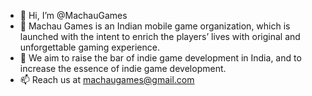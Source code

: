- 👋 Hi, I’m @MachauGames
- 👀 Machau Games is an Indian mobile game organization, which is launched with the intent to enrich the players’ lives with original and unforgettable gaming experience. 
- 🌱 We aim to raise the bar of indie game development in India, and to increase the essence of indie game development.
- 📫 Reach us at machaugames@gmail.com

<!---
MachauGames/MachauGames is a ✨ special ✨ repository because its `README.md` (this file) appears on your GitHub profile.
You can click the Preview link to take a look at your changes.
--->


